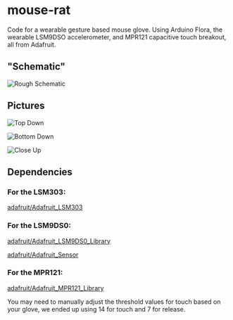 # mouse-rat

Code for a wearable gesture based mouse glove. Using Arduino Flora, the wearable LSM9DSO accelerometer, and MPR121 capacitive touch breakout, all from Adafruit.

## "Schematic"

![Rough Schematic](https://raw.githubusercontent.com/dropofwill/mouse_rat/master/mouse_rat-schematic.jpg)

## Pictures

![Top Down](https://raw.githubusercontent.com/dropofwill/mouse_rat/master/mouse_rat-top-down.jpg)

![Bottom Down](https://raw.githubusercontent.com/dropofwill/mouse_rat/master/mouse_rat-bottom-down.jpg)

![Close Up](https://raw.githubusercontent.com/dropofwill/mouse_rat/master/mouse_rat-close-up.jpg)

## Dependencies

### For the LSM303:

[adafruit/Adafruit_LSM303](https://github.com/adafruit/Adafruit_LSM303)

### For the LSM9DS0:

[adafruit/Adafruit_LSM9DS0_Library](https://github.com/adafruit/Adafruit_LSM9DS0_Library)

[adafruit/Adafruit_Sensor](https://github.com/adafruit/Adafruit_Sensor)

### For the MPR121:

[adafruit/Adafruit_MPR121_Library](https://github.com/adafruit/Adafruit_MPR121_Library)

You may need to manually adjust the threshold values for touch based on your glove, we ended up using 14 for touch and 7 for release.
